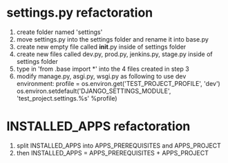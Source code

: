 # settings.py refactoration

1. create folder named 'settings'
2. move settings.py into the settings folder and rename it into base.py
3. create new empty file called __init__.py inside of settings folder
4. create new files called dev.py, prod.py, jenkins.py, stage.py inside of settings folder
5. type in 'from .base import *' into the 4 files created in step 3
6. modify manage.py, asgi.py, wsgi.py as following to use dev environment:
   profile = os.environ.get('TEST_PROJECT_PROFILE', 'dev')
   os.environ.setdefault('DJANGO_SETTINGS_MODULE', 'test_project.settings.%s' %profile)

# INSTALLED_APPS refactoration
1. split INSTALLED_APPS into APPS_PREREQUISITES and APPS_PROJECT
2. then INSTALLED_APPS = APPS_PREREQUISITES + APPS_PROJECT


